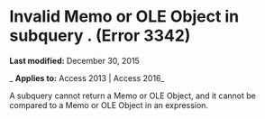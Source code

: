 
# Invalid Memo or OLE Object in subquery <name>. (Error 3342)

 **Last modified:** December 30, 2015

 _ **Applies to:** Access 2013 | Access 2016_

A subquery cannot return a Memo or OLE Object, and it cannot be compared to a Memo or OLE Object in an expression.

